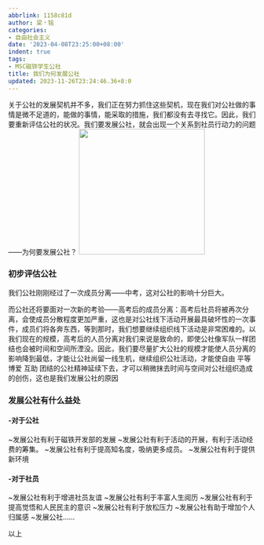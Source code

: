 ```yaml
---
abbrlink: 1158c81d
author: 梁﹡铭
categories:
- 自由社会主义
date: '2023-04-08T23:25:00+08:00'
indent: true
tags:
- MSC磁铁学生公社
title: 我们为何发展公社
updated: 2023-11-26T23:24:46.36+8:0
---
```

关于公社的发展契机并不多，我们正在努力抓住这些契机，现在我们对公社做的事情是微不足道的，能做的事情，能采取的措施，我们都没有去寻找它。因此，我们要重新评估公社的状况。我们要发展公社，就会出现一个关系到社员行动力的问题——为何要发展公社？
<img src="https://cdn.staticaly.com/gh/AOME-C/wwwRes/main/index.files/MSC.png" width=256 height=256 />

### 初步评估公社

我们公社刚刚经过了一次成员分离——中考，这对公社的影响十分巨大。

而公社还将要面对一次新的考验——高考后的成员分离：高考后社员将被再次分离，会使成员分散程度更加严重，这也是对公社线下活动开展最具破坏性的一次事件，成员们将各奔东西，等到那时，我们想要继续组织线下活动是非常困难的。以我们现在的规模，高考后的人员分离对我们来说是致命的，即使公社像军队一样团结也会被时间和空间所湮没。因此，我们要尽量扩大公社的规模才能使人员分离的影响降到最低，才能让公社尚留一线生机，继续组织公社活动，才能使自由 平等 博爱 互助 团结的公社精神延续下去，才可以稍微抹去时间与空间对公社组织造成的创伤，这也是我们发展公社的原因

### 发展公社有什么益处

#### -对于公社

~发展公社有利于磁铁开发部的发展
~发展公社有利于活动的开展，有利于活动经费的筹集。
~发展公社有利于提高知名度，吸纳更多成员。
~发展公社有利于提供新环境

#### -对于社员

~发展公社有利于增进社员友谊
~发展公社有利于丰富人生阅历
~发展公社有利于提高觉悟和人民民主的意识
~发展公社有利于放松压力
~发展公社有助于增加个人归属感
~发展公社......

以上
